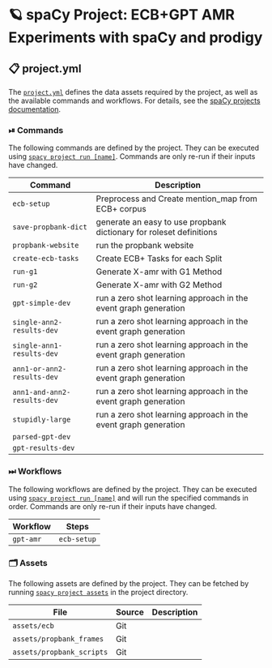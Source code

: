 <!-- SPACY PROJECT: AUTO-GENERATED DOCS START (do not remove) -->

# 🪐 spaCy Project: ECB+GPT AMR Experiments with spaCy and prodigy

## 📋 project.yml

The [`project.yml`](project.yml) defines the data assets required by the
project, as well as the available commands and workflows. For details, see the
[spaCy projects documentation](https://spacy.io/usage/projects).

### ⏯ Commands

The following commands are defined by the project. They
can be executed using [`spacy project run [name]`](https://spacy.io/api/cli#project-run).
Commands are only re-run if their inputs have changed.

| Command | Description |
| --- | --- |
| `ecb-setup` | Preprocess and Create mention_map from ECB+ corpus |
| `save-propbank-dict` | generate an easy to use propbank dictionary for roleset definitions |
| `propbank-website` | run the propbank website |
| `create-ecb-tasks` | Create ECB+ Tasks for each Split |
| `run-g1` | Generate X-amr with G1 Method |
| `run-g2` | Generate X-amr with G2 Method |
| `gpt-simple-dev` | run a zero shot learning approach in the event graph generation |
| `single-ann2-results-dev` | run a zero shot learning approach in the event graph generation |
| `single-ann1-results-dev` | run a zero shot learning approach in the event graph generation |
| `ann1-or-ann2-results-dev` | run a zero shot learning approach in the event graph generation |
| `ann1-and-ann2-results-dev` | run a zero shot learning approach in the event graph generation |
| `stupidly-large` | run a zero shot learning approach in the event graph generation |
| `parsed-gpt-dev` |  |
| `gpt-results-dev` |  |

### ⏭ Workflows

The following workflows are defined by the project. They
can be executed using [`spacy project run [name]`](https://spacy.io/api/cli#project-run)
and will run the specified commands in order. Commands are only re-run if their
inputs have changed.

| Workflow | Steps |
| --- | --- |
| `gpt-amr` | `ecb-setup` |

### 🗂 Assets

The following assets are defined by the project. They can
be fetched by running [`spacy project assets`](https://spacy.io/api/cli#project-assets)
in the project directory.

| File | Source | Description |
| --- | --- | --- |
| `assets/ecb` | Git |  |
| `assets/propbank_frames` | Git |  |
| `assets/propbank_scripts` | Git |  |

<!-- SPACY PROJECT: AUTO-GENERATED DOCS END (do not remove) -->